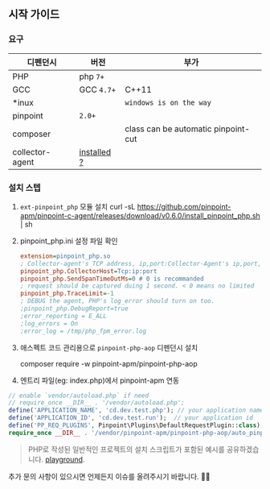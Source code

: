 ## 시작 가이드 

### 요구

디펜던시 | 버전 | 부가
---|----|----
PHP| php `7+`|
GCC| GCC `4.7+`| C++11 
*inux|| `windows is on the way`
pinpoint| `2.0+`|
composer| | class can be automatic pinpoint-cut
collector-agent| [installed ?](../collector-agent/readme.md)

### 설치 스텝

1. `ext-pinpoint_php` 모듈 설치 
    curl -sL https://github.com/pinpoint-apm/pinpoint-c-agent/releases/download/v0.6.0/install_pinpoint_php.sh | sh

2. pinpoint_php.ini 설정 파일 확인
     ```ini
     extension=pinpoint_php.so
     ; Collector-agent's TCP address, ip,port:Collector-Agent's ip,port, please ensure it consistent with the `PP_ADDRESS` of `Collector-Agent` in step2(Build Collector-Agent).
     pinpoint_php.CollectorHost=Tcp:ip:port
     pinpoint_php.SendSpanTimeOutMs=0 # 0 is recommanded
     ; request should be captured duing 1 second. < 0 means no limited
     pinpoint_php.TraceLimit=-1 
     ; DEBUG the agent, PHP's log_error should turn on too.
     ;pinpoint_php.DebugReport=true
     ;error_reporting = E_ALL
     ;log_errors = On
     ;error_log = /tmp/php_fpm_error.log
     ```

3. 애스펙트 코드 관리용으로 `pinpoint-php-aop` 디펜던시 설치 

     composer require -w pinpoint-apm/pinpoint-php-aop

4. 엔트리 파일(eg: index.php)에서 pinpoint-apm 연동

```php
// enable `vendor/autoload.php` if need
// require_once __DIR__ . '/vendor/autoload.php';
define('APPLICATION_NAME', 'cd.dev.test.php'); // your application name
define('APPLICATION_ID', 'cd.dev.test.run');  // your application id
define('PP_REQ_PLUGINS', Pinpoint\Plugins\DefaultRequestPlugin::class);
require_once __DIR__ . '/vendor/pinpoint-apm/pinpoint-php-aop/auto_pinpointed.php';
```

> PHP로 작성된 일반적인 프로젝트의 설치 스크립트가 포함된 예시를 공유하겠습니다.
> [playground](https://github.com/pinpoint-apm/pinpoint-c-agent/tree/dev/testapps#playground).

추가 문의 사항이 있으시면 언제든지 이슈를 올려주시기 바랍니다. 🙋‍♂️
